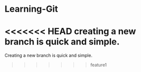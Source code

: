 # Learning-Git
<<<<<<< HEAD
creating a new branch is quick and simple.
=======
Creating a new branch is quick and simple.
>>>>>>> feature1
